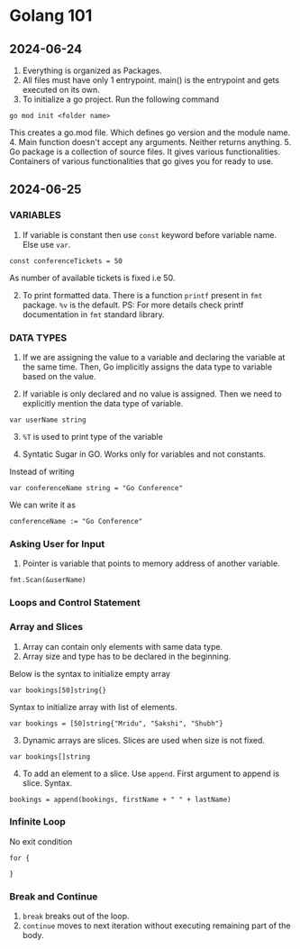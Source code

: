 # Golang 101

## 2024-06-24
1. Everything is organized as Packages. 
2. All files must have only 1 entrypoint. main() is 
the entrypoint and gets executed on its own. 
3. To initialize a go project. Run the following command
```
go mod init <folder name>
```
This creates a go.mod file. Which defines go version and the module name. 
4. Main function doesn't accept any arguments. Neither
returns anything. 
5. Go package is a collection of source files. It gives
various functionalities. Containers of various functionalities that go gives you for ready to use. 


## 2024-06-25


### VARIABLES

1. If variable is constant then use `const` keyword before variable name. Else use `var`. 

```
const conferenceTickets = 50
```
As number of available tickets is fixed i.e 50.

2. To print formatted data. There is a function `printf` present in `fmt` package. `%v` is the default.
PS: For more details check printf documentation in `fmt`
standard library. 

### DATA TYPES

1. If we are assigning the value to a variable and declaring the variable at the same time. Then, Go implicitly assigns the data type to variable based on the value. 

2. If variable is only declared and no value is assigned. Then we need to explicitly mention the
data type of variable. 

```
var userName string
```

3. `%T` is used to print type of the variable

4. Syntatic Sugar in GO. Works only for variables
and not constants. 

Instead of writing

```
var conferenceName string = "Go Conference"
```

We can write it as

```
conferenceName := "Go Conference"
```

### Asking User for Input

1. Pointer is variable that points to memory address of
another variable. 
```
fmt.Scan(&userName)
```

### Loops and Control Statement


### Array and Slices

1. Array can contain only elements with same data type.
2. Array size and type has to be declared in the beginning.

Below is the syntax to initialize empty array
```
var bookings[50]string{}
```

Syntax to initialize array with list of elements.
```
var bookings = [50]string{"Mridu", "Sakshi", "Shubh"}
```

3. Dynamic arrays are slices. Slices are used when 
size is not fixed. 

```
var bookings[]string
```
4. To add an element to a slice. Use `append`.
First argument to append is slice.
Syntax.
```
bookings = append(bookings, firstName + " " + lastName) 
```
### Infinite Loop

No exit condition
```
for {

}
```

### Break and Continue

1. `break` breaks out of the loop.
2. `continue` moves to next iteration without executing remaining part of the body.